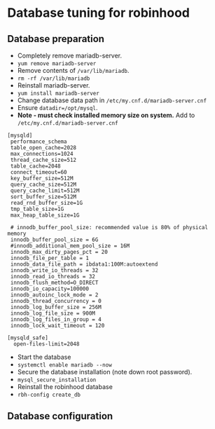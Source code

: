 # Database tuning for robinhood

## Database preparation
- Completely remove mariadb-server.
 - `yum remove mariadb-server`
- Remove contents of `/var/lib/mariadb`.
 - `rm -rf /var/lib/mariadb`
- Reinstall mariadb-server.
 - `yum install mariadb-server`
- Change database data path in `/etc/my.cnf.d/mariadb-server.cnf`
 - Ensure `datadir=/opt/mysql`.
- **Note - must check installed memory size on system.**  Add to `/etc/my.cnf.d/mariadb-server.cnf`
```
[mysqld]
 performance_schema
 table_open_cache=2028
 max_connections=1024
 thread_cache_size=512
 table_cache=2048
 connect_timeout=60
 key_buffer_size=512M
 query_cache_size=512M
 query_cache_limit=512M
 sort_buffer_size=512M
 read_rnd_buffer_size=1G
 tmp_table_size=1G
 max_heap_table_size=1G

 # innodb_buffer_pool_size: recommended value is 80% of physical memory
 innodb_buffer_pool_size = 6G
 #innodb_additional_mem_pool_size = 16M
 innodb_max_dirty_pages_pct = 20
 innodb_file_per_table = 1
 innodb_data_file_path = ibdata1:100M:autoextend
 innodb_write_io_threads = 32
 innodb_read_io_threads = 32
 innodb_flush_method=O_DIRECT
 innodb_io_capacity=100000
 innodb_autoinc_lock_mode = 2
 innodb_thread_concurrency = 0
 innodb_log_buffer_size = 256M
 innodb_log_file_size = 900M
 innodb_log_files_in_group = 4
 innodb_lock_wait_timeout = 120

[mysqld_safe]
  open-files-limit=2048
```
- Start the database
 - `systemctl enable mariadb --now` 
- Secure the database installation (note down root password).
 - `mysql_secure_installation`
- Reinstall the robinhood database
 - `rbh-config create_db`

## Database configuration

